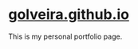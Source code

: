# <a href="https://golveira.github.io/">golveira.github.io</a>

This is my personal portfolio page.
